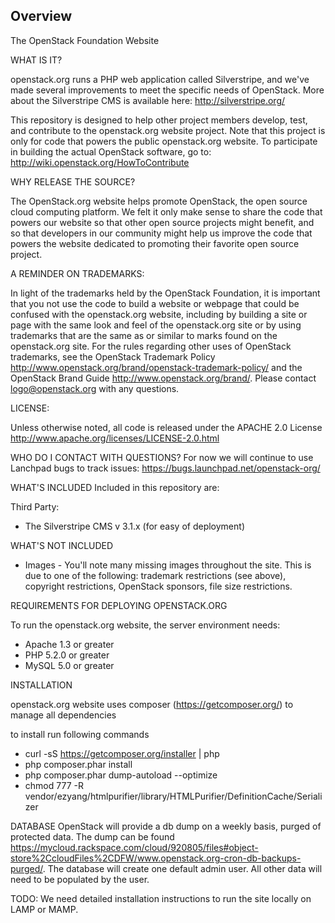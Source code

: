 ## Overview

The OpenStack Foundation Website

WHAT IS IT?

openstack.org runs a PHP web application called Silverstripe, and we've made several improvements to meet the specific needs of OpenStack. More about the Silverstripe CMS is available here: http://silverstripe.org/

This repository is designed to help other project members develop, test, and contribute to the openstack.org website project. Note that this project is only for code that powers the public openstack.org website. To participate in building the actual OpenStack software, go to:
http://wiki.openstack.org/HowToContribute

WHY RELEASE THE SOURCE?

The OpenStack.org website helps promote OpenStack, the open source cloud computing platform.  We felt it only make sense to share the code that powers our website so that other open source projects might benefit, and so that developers in our community might help us improve the code that powers the website dedicated to promoting their favorite open source project.  

A REMINDER ON TRADEMARKS:

In light of the trademarks held by the OpenStack Foundation, it is important that you not use the code to build a website or webpage that could be confused with the openstack.org website, including by building a site or page with the same look and feel of the openstack.org site or by using trademarks that are the same as or similar to marks found on the openstack.org site. For the rules regarding other uses of OpenStack trademarks, see the OpenStack Trademark Policy http://www.openstack.org/brand/openstack-trademark-policy/ and the OpenStack Brand Guide http://www.openstack.org/brand/. Please contact logo@openstack.org with any questions.

LICENSE:

Unless otherwise noted, all code is released under the APACHE 2.0 License 
http://www.apache.org/licenses/LICENSE-2.0.html

WHO DO I CONTACT WITH QUESTIONS?
For now we will continue to use Lanchpad bugs to track issues: https://bugs.launchpad.net/openstack-org/

WHAT'S INCLUDED
Included in this repository are:

Third Party:
- The Silverstripe CMS v 3.1.x (for easy of deployment)

WHAT'S NOT INCLUDED
- Images - You'll note many missing images throughout the site. This is due to one of the following: trademark restrictions (see above), copyright restrictions, OpenStack sponsors, file size restrictions.


REQUIREMENTS FOR DEPLOYING OPENSTACK.ORG

To run the openstack.org website, the server environment needs:
- Apache 1.3 or greater
- PHP 5.2.0 or greater
- MySQL 5.0 or greater

INSTALLATION

openstack.org website uses composer (https://getcomposer.org/) to manage all dependencies

to install run following commands

* curl -sS https://getcomposer.org/installer | php
* php composer.phar install
* php composer.phar dump-autoload --optimize
* chmod 777 -R  vendor/ezyang/htmlpurifier/library/HTMLPurifier/DefinitionCache/Serializer

DATABASE
OpenStack will provide a db dump on a weekly basis, purged of protected data. The dump can be found https://mycloud.rackspace.com/cloud/920805/files#object-store%2CcloudFiles%2CDFW/www.openstack.org-cron-db-backups-purged/. The database will create one default admin user. All other data will need to be populated by the user.

TODO:
We need detailed installation instructions to run the site locally on LAMP or MAMP.

